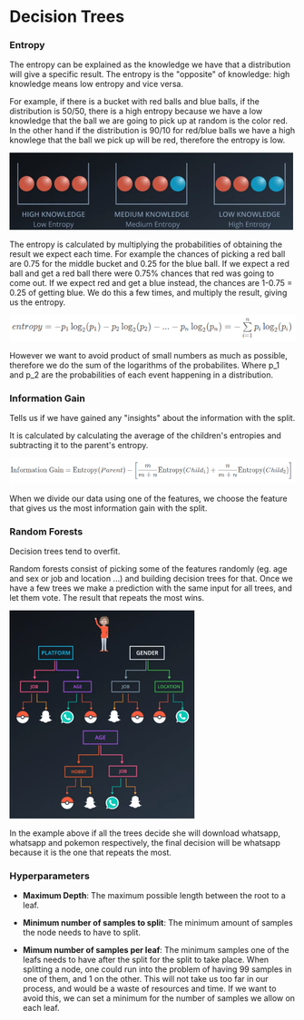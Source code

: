 # **Decision Trees**

### **Entropy**

The entropy can be explained as the knowledge we have that a distribution will give a specific result. The entropy is the "opposite" of knowledge: high knowledge means low entropy and vice versa.

For example, if there is a bucket with red balls and blue balls, if the distribution is 50/50, there is a high entropy because we have a low knowledge that the ball we are going to pick up at random is the color red. In the other hand if the distribution is 90/10 for red/blue balls we have a high knowlege that the ball we pick up will be red, therefore the entropy is low.

![](./images/entropy_example.png)

The entropy is calculated by multiplying the probabilities of obtaining the result we expect each time. For example the chances of picking a red ball are 0.75 for the middle bucket and 0.25 for the blue ball. If we expect a red ball and get a red ball there were 0.75% chances that red was going to come out. If we expect red and get a blue instead, the chances are 1-0.75 = 0.25 of getting blue. We do this a few times, and multiply the result, giving us the entropy.

![](./images/entropy_formula.png)

However we want to avoid product of small numbers as much as possible, therefore we do the sum of the logarithms of the probabilites. Where p_1 and p_2 are the probabilities of each event happening in a distribution.


### **Information Gain**

Tells us if we have gained any "insights" about the information with the split.

It is calculated by calculating the average of the children's entropies and subtracting it to the parent's entropy.

![](./images/information_gain.png)

When we divide our data using one of the features, we choose the feature that gives us the most information gain with the split.

### **Random Forests**

Decision trees tend to overfit.

Random forests consist of picking some of the features randomly (eg. age and sex or job and location ...) and building decision trees for that. Once we have a few trees we make a prediction with the same input for all trees, and let them vote. The result that repeats the most wins.

![](./images/random_forests.png)

In the example above if all the trees decide she will download whatsapp, whatsapp and pokemon respectively, the final decision will be whatsapp because it is the one that repeats the most.

### **Hyperparameters**

* **Maximum Depth**: The maximum possible length between the root to a leaf.

* **Minimum number of samples to split**: The minimum amount of samples the node needs to have to split.

* **Mimum number of samples per leaf**: The minimum samples one of the leafs needs to have after the split for the split to take place. When splitting a node, one could run into the problem of having 99 samples in one of them, and 1 on the other. This will not take us too far in our process, and would be a waste of resources and time. If we want to avoid this, we can set a minimum for the number of samples we allow on each leaf.




